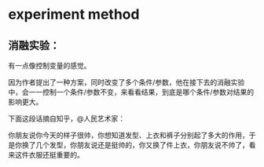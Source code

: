 # experiment method

## 消融实验：

有一点像控制变量的感觉。

因为作者提出了一种方案，同时改变了多个条件/参数，他在接下去的消融实验中，会一一控制一个条件/参数不变，来看看结果，到底是哪个条件/参数对结果的影响更大。

下面这段话摘自知乎，@人民艺术家：

你朋友说你今天的样子很帅，你想知道发型、上衣和裤子分别起了多大的作用，于是你换了几个发型，你朋友说还是挺帅的，你又换了件上衣，你朋友说不帅了，看来这件衣服还挺重要的。&#x20;
